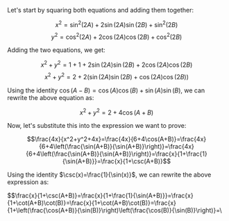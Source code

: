 Let's start by squaring both equations and adding them together:

$$x^2 = \sin^2(2A) + 2\sin(2A)\sin(2B) + \sin^2(2B)$$
$$y^2 = \cos^2(2A) + 2\cos(2A)\cos(2B) + \cos^2(2B)$$

Adding the two equations, we get:

$$x^2 + y^2 = 1 + 1 + 2\sin(2A)\sin(2B) + 2\cos(2A)\cos(2B)$$
$$x^2 + y^2 = 2 + 2\left(\sin(2A)\sin(2B) + \cos(2A)\cos(2B)\right)$$

Using the identity $\cos(A-B)=\cos(A)\cos(B)+\sin(A)\sin(B)$, we can rewrite the above equation as:

$$x^2 + y^2 = 2 + 4\cos(A+B)$$

Now, let's substitute this into the expression we want to prove:

$$\frac{4x}{x^2+y^2+4x}=\frac{4x}{6+4\cos(A+B)}=\frac{4x}{6+4\left(\frac{\sin(A+B)}{\sin(A+B)}\right)}=\frac{4x}{6+4\left(\frac{\sin(A+B)}{\sin(A+B)}\right)}=\frac{x}{1+\frac{1}{\sin(A+B)}}=\frac{x}{1+\csc(A+B)}$$

Using the identity $\csc(x)=\frac{1}{\sin(x)}$, we can rewrite the above expression as:

$$\frac{x}{1+\csc(A+B)}=\frac{x}{1+\frac{1}{\sin(A+B)}}=\frac{x}{1+\cot(A+B)\cot(B)}=\frac{x}{1+\cot(A+B)\cot(B)}=\frac{x}{1+\left(\frac{\cos(A+B)}{\sin(B)}\right)\left(\frac{\cos(B)}{\sin(B)}\right)}=\
